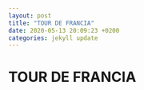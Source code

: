 ```yaml
---
layout: post
title: "TOUR DE FRANCIA"
date: 2020-05-13 20:09:23 +0200
categories: jekyll update
---
```


# TOUR DE FRANCIA
